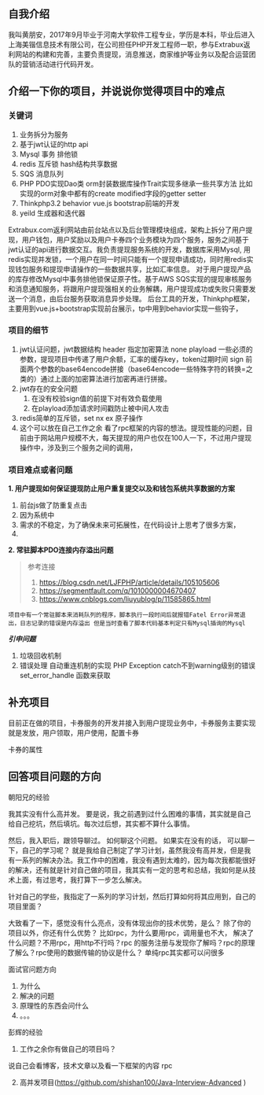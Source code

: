 ## 自我介绍
我叫黄朋安，2017年9月毕业于河南大学软件工程专业，学历是本科，毕业后进入上海美锴信息技术有限公司，在公司担任PHP开发工程师一职，参与Extrabux返利网站的构建和完善，主要负责提现，消息推送，商家维护等业务以及配合运营团队的营销活动进行代码开发。

## 介绍一下你的项目，并说说你觉得项目中的难点

### 关键词
1. 业务拆分为服务
2. 基于jwt认证的http api
3. Mysql 事务 排他锁
4. redis 互斥锁 hash结构共享数据
5. SQS 消息队列
6. PHP PDO实现Dao类 orm封装数据库操作Trait实现多继承一些共享方法 比如实现的orm对象中都有的create modified字段的getter setter
7. Thinkphp3.2 behavior  vue.js bootstrap前端的开发
6. yeild 生成器和迭代器

Extrabux.com返利网站由前台站点以及后台管理模块组成，架构上拆分了用户提现，用户钱包，用户奖励以及用户卡券四个业务模块为四个服务，服务之间基于jwt认证的api进行数据交互。我负责提现服务系统的开发，数据库采用Mysql, 用redis实现并发锁，一个用户在同一时间只能有一个提现申请成功，同时用redis实现钱包服务和提现申请操作的一些数据共享，比如汇率信息。
对于用户提现产品的库存修改Mysql中事务排他锁保证原子性。基于AWS SQS实现的提现审核服务和消息通知服务，将跟用户提现强相关的业务解耦，用户提现成功或失败只需要发送一个消息，由后台服务获取消息异步处理。
后台工具的开发，Thinkphp框架，主要用到vue.js+bootstrap实现前台展示，tp中用到behavior实现一些钩子，

### 项目的细节
1. jwt认证问题，jwt数据结构 header 指定加密算法 none  playload 一些必须的参数，提现项目中传递了用户余额，汇率的缓存key，token过期时间 sign 前面两个参数的base64encode拼接（base64encode一些特殊字符的转换=之类的）通过上面的加密算法进行加密再进行拼接。
2. jwt存在的安全问题  
    1. 在没有校验sign值的前提下对有效负载使用
    2. 在playload添加请求时间戳防止被中间人攻击
3. redis简单的互斥锁，set nx ex 原子操作
4. 这个可以放在自己工作之余 看了rpc框架的内容的想法。提现性能的问题，目前由于网站用户规模不大，每天提现的用户也仅在100人一下，不过用户提现操作中，涉及到三个服务之间的调用，


### 项目难点或者问题

**1. 用户提现如何保证提现防止用户重复提交以及和钱包系统共享数据的方案**
1. 前台js做了防重复点击
2. 因为系统中
3. 需求的不稳定，为了确保未来可拓展性，在代码设计上思考了很多方案，
4. 

**2. 常驻脚本PDO连接内存溢出问题**

> 参考连接 
> 1. https://blog.csdn.net/LJFPHP/article/details/105105606
> 2. https://segmentfault.com/q/1010000004670407
> 3. https://www.cnblogs.com/liuyublog/p/11585865.html


    项目中有一个常驻脚本来消耗队列的程序，脚本执行一段时间后就报错Fatel Error异常退出，日志记录的错误是内存溢出 但是当时查看了脚本代码基本判定只有Mysql插询的Mysql 

***引申问题***
1. 垃圾回收机制
2. 错误处理 自动重连机制的实现 PHP Exception catch不到warning级别的错误 set_error_handle 函数来获取

## 补充项目

目前正在做的项目，卡券服务的开发并接入到用户提现业务中，卡券服务主要实现就是发放，用户领取，用户使用，配置卡券

卡券的属性 



## 回答项目问题的方向

朝阳兄的经验

我其实没有什么高并发。 要是说，我之前遇到过什么困难的事情，其实就是自己给自己挖坑，然后填坑。每次过后想，其实都不算什么事情。

然后，我入职后，跟领导聊过。 如何聊这个问题。  如果实在没有的话， 可以聊一下，自己的学习呢？
就是我给自己制定了学习计划，虽然我没有高并发，但是我有一系列的解决办法。我工作中的困难，我没有遇到太难的，因为每次我都能很好的解决，还有就是针对自己做的项目，我其实有一定的思考和总结，我如何是从技术上面，有过思考，我打算下一步怎么解决。

针对自己的学些，我指定了一系列的学习计划，然后打算如何将其应用到，自己的项目里面？


大致看了一下，感觉没有什么亮点，没有体现出你的技术优势，是么？ 除了你的项目以外，你还有什么优势？
比如rpc，为什么要用rpc，调用量也不大， 解决了什么问题？不用rpc，用http不行吗？rpc 的服务注册与发现你了解吗？rpc的原理了解么？rpc使用的数据传输的协议是什么？  单纯rpc其实都可以问很多

面试官问题方向

1. 为什么
2. 解决的问题
3. 原理性的东西会问什么
4. 。。。


彭辉的经验

1. 工作之余你有做自己的项目吗？

说自己会看博客，技术文章以及看一下框架的内容 rpc

2. 高并发项目(https://github.com/shishan100/Java-Interview-Advanced
)